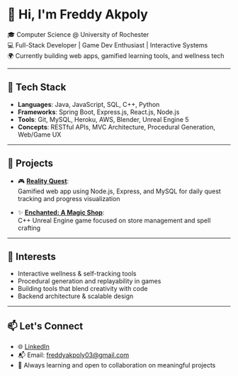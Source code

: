 # 👋 Hi, I'm Freddy Akpoly

🎓 Computer Science @ University of Rochester  
💻 Full-Stack Developer | Game Dev Enthusiast | Interactive Systems  
🌍 Currently building web apps, gamified learning tools, and wellness tech

---

## 🔧 Tech Stack

- **Languages**: Java, JavaScript, SQL, C++, Python
- **Frameworks**: Spring Boot, Express.js, React.js, Node.js
- **Tools**: Git, MySQL, Heroku, AWS, Blender, Unreal Engine 5
- **Concepts**: RESTful APIs, MVC Architecture, Procedural Generation, Web/Game UX

---

## 🚀 Projects

- 🎮 [**Reality Quest**](https://realityquest-4dc7abdad920.herokuapp.com):  
  Gamified web app using Node.js, Express, and MySQL for daily quest tracking and progress visualization

- ✨ [**Enchanted: A Magic Shop**](https://store.steampowered.com/app/3300060/Enchanted__):  
  C++ Unreal Engine game focused on store management and spell crafting

---

## 📌 Interests

- Interactive wellness & self-tracking tools  
- Procedural generation and replayability in games  
- Building tools that blend creativity with code  
- Backend architecture & scalable design  

---

## 📫 Let's Connect

- 🌐 [LinkedIn](https://www.linkedin.com/in/freddy-akpoly/)
- 📬 Email: freddyakpoly03@gmail.com
- 🌱 Always learning and open to collaboration on meaningful projects

